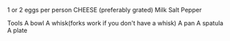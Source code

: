 1 or 2 eggs per person
CHEESE (preferably grated)
Milk
Salt
Pepper



Tools
A bowl
A whisk(forks work if you don't have a whisk)
A pan
A spatula
A plate
